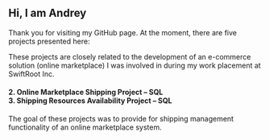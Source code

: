 ## Hi, I am Andrey
Thank you for visiting my GitHub page. At the moment, there are five projects presented here:

These projects are closely related to the development of an e-commerce solution (online marketplace) I was involved in during my work placement at SwiftRoot Inc.


#### 2. Online Marketplace Shipping Project – SQL </br> 3. Shipping Resources Availability Project – SQL
The goal of these projects was to provide for shipping management functionality of an online marketplace system.
